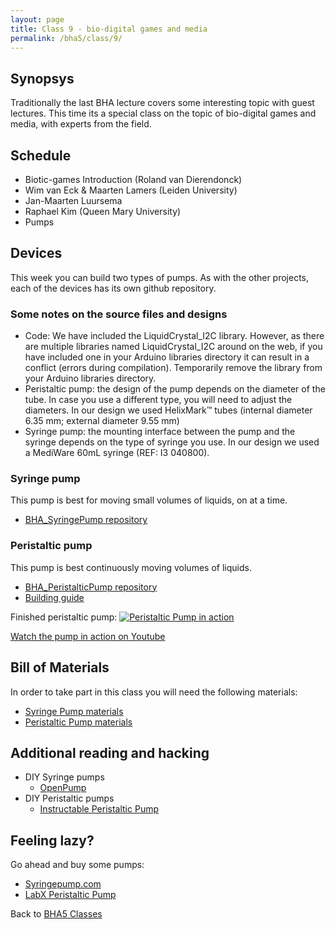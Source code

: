 ```yaml
---
layout: page
title: Class 9 - bio-digital games and media
permalink: /bha5/class/9/
---
```


## Synopsys

Traditionally the last BHA lecture covers some interesting topic with guest lectures. This time its a special class on the topic of bio-digital games and media, with experts from the field. 

## Schedule

* Biotic-games Introduction (Roland van Dierendonck)
* Wim van Eck & Maarten Lamers (Leiden University) 
* Jan-Maarten Luursema
* Raphael Kim (Queen Mary University) 
* Pumps 

## Devices

This week you can build two types of pumps. As with the other projects, each of the devices has its own github repository.

### Some notes on the source files and designs
* Code: We have included the LiquidCrystal_I2C library. However, as there are multiple libraries named LiquidCrystal_I2C around on the web, if you have included one in your Arduino libraries directory it can result in a conflict (errors during compilation). Temporarily remove the library from your Arduino libraries directory.
* Peristaltic pump: the design of the pump depends on the diameter of the tube. In case you use a different type, you will need to adjust the diameters. In our design we used HelixMark™ tubes (internal diameter 6.35 mm; external diameter 9.55 mm)
* Syringe pump: the mounting interface between the pump and the syringe depends on the type of syringe you use. In our design we used a MediWare 60mL syringe (REF: I3 040800).

### Syringe pump

This pump is best for moving small volumes of liquids, on at a time.

* [BHA_SyringePump repository](https://github.com/BioHackAcademy/BHA_SyringePump)

### Peristaltic pump

This pump is best continuously moving volumes of liquids.

* [BHA_PeristalticPump repository](https://github.com/BioHackAcademy/BHA_PeristalticPump)
* [Building guide](/biofactory/class/8-pumps/peristaltic-pump-building-guide/) 

Finished peristaltic pump:
[![Peristaltic Pump in action](http://img.youtube.com/vi/rvNwhfQSCfg/0.jpg)](http://www.youtube.com/watch?v=rvNwhfQSCfg)

[Watch the pump in action on Youtube](http://www.youtube.com/watch?v=rvNwhfQSCfg)

## Bill of Materials

In order to take part in this class you will need the following materials:

* [Syringe Pump materials](https://github.com/BioHackAcademy/BHA_PeristalticPump/blob/master/BoM.md)
* [Peristaltic Pump materials](https://github.com/BioHackAcademy/BHA_SyringePump/blob/master/BoM.md)

## Additional reading and hacking

* DIY Syringe pumps
  * [OpenPump](https://www.wevolver.com/gerrit.niezen/openpump---an-open-source-hardware-syringe-pump/openpump)
* DIY Peristaltic pumps
  * [Instructable Peristaltic Pump](http://www.instructables.com/id/Inexpensive-easy-to-build-peristaltic-pump/)

## Feeling lazy?

Go ahead and buy some pumps:

* [Syringepump.com](http://www.syringepump.com/index.php)
* [LabX Peristaltic Pump](http://www.labx.com/pumps-peristaltic)

Back to [BHA5 Classes](/bha5/classes/)